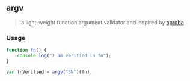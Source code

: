 ## argv

> a light-weight function argument validator and inspired by [aproba](https://github.com/iarna/aproba)

### Usage

```js
function fn() {
	console.log("I am verified in fn");
}

var fnVerified = argv("SN")(fn);
```